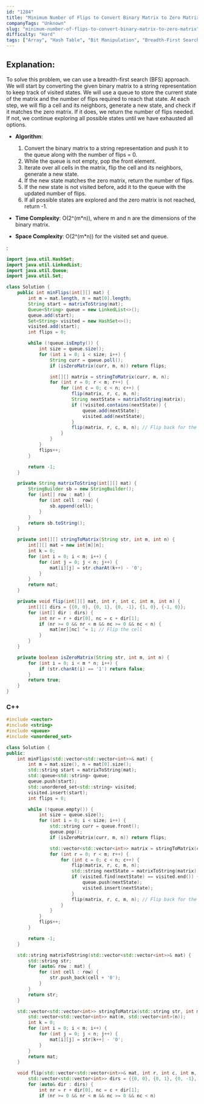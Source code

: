 ```yaml
---
id: "1284"
title: "Minimum Number of Flips to Convert Binary Matrix to Zero Matrix"
companyTags: "Unknown"
slug: "minimum-number-of-flips-to-convert-binary-matrix-to-zero-matrix"
difficulty: "Hard"
tags: ["Array", "Hash Table", "Bit Manipulation", "Breadth-First Search", "Matrix"]
---
```


## Explanation:

To solve this problem, we can use a breadth-first search (BFS) approach. We will start by converting the given binary matrix to a string representation to keep track of visited states. We will use a queue to store the current state of the matrix and the number of flips required to reach that state. At each step, we will flip a cell and its neighbors, generate a new state, and check if it matches the zero matrix. If it does, we return the number of flips needed. If not, we continue exploring all possible states until we have exhausted all options.

- **Algorithm**:
  1. Convert the binary matrix to a string representation and push it to the queue along with the number of flips = 0.
  2. While the queue is not empty, pop the front element.
  3. Iterate over all cells in the matrix, flip the cell and its neighbors, generate a new state.
  4. If the new state matches the zero matrix, return the number of flips.
  5. If the new state is not visited before, add it to the queue with the updated number of flips.
  6. If all possible states are explored and the zero matrix is not reached, return -1.

- **Time Complexity**: O(2^(m*n)), where m and n are the dimensions of the binary matrix.
- **Space Complexity**: O(2^(m*n)) for the visited set and queue.

:

```java
import java.util.HashSet;
import java.util.LinkedList;
import java.util.Queue;
import java.util.Set;

class Solution {
    public int minFlips(int[][] mat) {
        int m = mat.length, n = mat[0].length;
        String start = matrixToString(mat);
        Queue<String> queue = new LinkedList<>();
        queue.add(start);
        Set<String> visited = new HashSet<>();
        visited.add(start);
        int flips = 0;

        while (!queue.isEmpty()) {
            int size = queue.size();
            for (int i = 0; i < size; i++) {
                String curr = queue.poll();
                if (isZeroMatrix(curr, m, n)) return flips;

                int[][] matrix = stringToMatrix(curr, m, n);
                for (int r = 0; r < m; r++) {
                    for (int c = 0; c < n; c++) {
                        flip(matrix, r, c, m, n);
                        String nextState = matrixToString(matrix);
                        if (!visited.contains(nextState)) {
                            queue.add(nextState);
                            visited.add(nextState);
                        }
                        flip(matrix, r, c, m, n); // Flip back for the next iteration
                    }
                }
            }
            flips++;
        }

        return -1;
    }

    private String matrixToString(int[][] mat) {
        StringBuilder sb = new StringBuilder();
        for (int[] row : mat) {
            for (int cell : row) {
                sb.append(cell);
            }
        }
        return sb.toString();
    }

    private int[][] stringToMatrix(String str, int m, int n) {
        int[][] mat = new int[m][n];
        int k = 0;
        for (int i = 0; i < m; i++) {
            for (int j = 0; j < n; j++) {
                mat[i][j] = str.charAt(k++) - '0';
            }
        }
        return mat;
    }

    private void flip(int[][] mat, int r, int c, int m, int n) {
        int[][] dirs = {{0, 0}, {0, 1}, {0, -1}, {1, 0}, {-1, 0}};
        for (int[] dir : dirs) {
            int nr = r + dir[0], nc = c + dir[1];
            if (nr >= 0 && nr < m && nc >= 0 && nc < n) {
                mat[nr][nc] ^= 1; // Flip the cell
            }
        }
    }

    private boolean isZeroMatrix(String str, int m, int n) {
        for (int i = 0; i < m * n; i++) {
            if (str.charAt(i) == '1') return false;
        }
        return true;
    }
}
```

### C++
```cpp
#include <vector>
#include <string>
#include <queue>
#include <unordered_set>

class Solution {
public:
    int minFlips(std::vector<std::vector<int>>& mat) {
        int m = mat.size(), n = mat[0].size();
        std::string start = matrixToString(mat);
        std::queue<std::string> queue;
        queue.push(start);
        std::unordered_set<std::string> visited;
        visited.insert(start);
        int flips = 0;

        while (!queue.empty()) {
            int size = queue.size();
            for (int i = 0; i < size; i++) {
                std::string curr = queue.front();
                queue.pop();
                if (isZeroMatrix(curr, m, n)) return flips;

                std::vector<std::vector<int>> matrix = stringToMatrix(curr, m, n);
                for (int r = 0; r < m; r++) {
                    for (int c = 0; c < n; c++) {
                        flip(matrix, r, c, m, n);
                        std::string nextState = matrixToString(matrix);
                        if (visited.find(nextState) == visited.end()) {
                            queue.push(nextState);
                            visited.insert(nextState);
                        }
                        flip(matrix, r, c, m, n); // Flip back for the next iteration
                    }
                }
            }
            flips++;
        }

        return -1;
    }

    std::string matrixToString(std::vector<std::vector<int>>& mat) {
        std::string str;
        for (auto& row : mat) {
            for (int cell : row) {
                str.push_back(cell + '0');
            }
        }
        return str;
    }

    std::vector<std::vector<int>> stringToMatrix(std::string str, int m, int n) {
        std::vector<std::vector<int>> mat(m, std::vector<int>(n));
        int k = 0;
        for (int i = 0; i < m; i++) {
            for (int j = 0; j < n; j++) {
                mat[i][j] = str[k++] - '0';
            }
        }
        return mat;
    }

    void flip(std::vector<std::vector<int>>& mat, int r, int c, int m, int n) {
        std::vector<std::vector<int>> dirs = {{0, 0}, {0, 1}, {0, -1}, {1, 0}, {-1, 0}};
        for (auto& dir : dirs) {
            int nr = r + dir[0], nc = c + dir[1];
            if (nr >= 0 && nr < m && nc >= 0 && nc < n)
